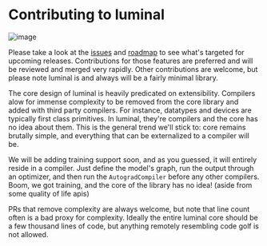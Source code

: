 # Contributing to luminal
![image](https://raw.githubusercontent.com/jafioti/luminal/main/resources/dag.jpeg)

Please take a look at the [issues](https://github.com/jafioti/luminal/issues) and [roadmap](https://github.com/users/jafioti/projects/1) to see what's targeted for upcoming releases. Contributions for those features are preferred and will be reviewed and merged very rapidly. Other contributions are welcome, but please note luminal is and always will be a fairly minimal library.

The core design of luminal is heavily predicated on extensibility. Compilers alow for immense complexity to be removed from the core library and added with third party compilers. For instance, datatypes and devices are typically first class primitives. In luminal, they're compilers and the core has no idea about them. This is the general trend we'll stick to: core remains brutally simple, and everything that can be externalized to a compiler will be.

We will be adding training support soon, and as you guessed, it will entirely reside in a compiler. Just define the model's graph, run the output through an optimizer, and then run the `AutogradCompiler` before any other compilers. Boom, we got training, and the core of the library has no idea! (aside from some quality of life apis)

PRs that remove complexity are always welcome, but note that line count often is a bad proxy for complexity. Ideally the entire luminal core should be a few thousand lines of code, but anything remotely resembling code golf is not allowed.
